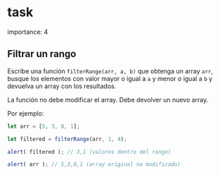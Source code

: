# task

importance: 4

## Filtrar un rango

Escribe una función `filterRange(arr, a, b)` que obtenga un array `arr`, busque los elementos con valor mayor o igual a `a` y menor o igual a `b` y devuelva un array con los resultados.

La función no debe modificar el array. Debe devolver un nuevo array.

Por ejemplo:

```javascript
let arr = [5, 3, 8, 1];

let filtered = filterRange(arr, 1, 4); 

alert( filtered ); // 3,1 (valores dentro del rango)

alert( arr ); // 5,3,8,1 (array original no modificado)
```

